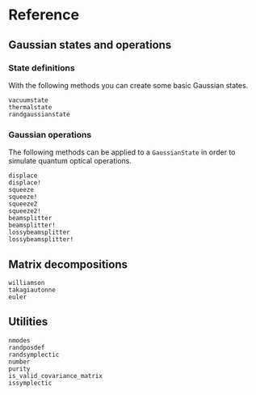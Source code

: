 # Reference

## Gaussian states and operations

### State definitions

With the following methods you can create some basic Gaussian states.

```@docs
vacuumstate
thermalstate
randgaussianstate
```

### Gaussian operations

The following methods can be applied to a `GaussianState` in order to simulate
quantum optical operations.

```@docs
displace
displace!
squeeze
squeeze!
squeeze2
squeeze2!
beamsplitter
beamsplitter!
lossybeamsplitter
lossybeamsplitter!
```

## Matrix decompositions

```@docs
williamson
takagiautonne
euler
```

## Utilities

```@docs
nmodes
randposdef
randsymplectic
number
purity
is_valid_covariance_matrix
issymplectic
```
